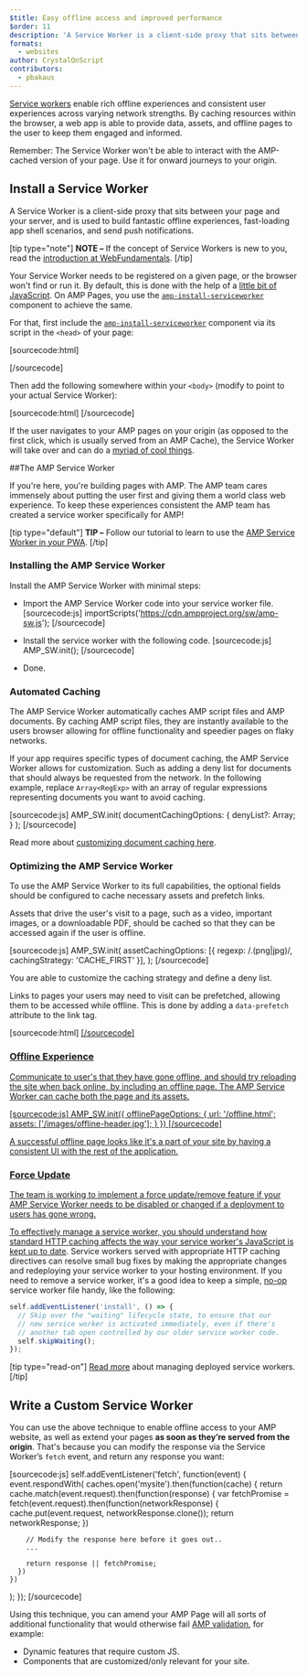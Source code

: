 ```yaml
---
$title: Easy offline access and improved performance
$order: 11
description: 'A Service Worker is a client-side proxy that sits between your page and your server, and is used to build fantastic offline experiences, fast-loading ...'
formats:
  - websites
author: CrystalOnScript
contributors:
  - pbakaus
---
```


[Service workers](https://developer.mozilla.org/en-US/docs/Web/API/Service_Worker_API) enable rich offline experiences and consistent user experiences across varying network strengths. By caching resources within the browser, a web app is able to provide data, assets, and offline pages to the user to keep them engaged and informed.

Remember: The Service Worker won't be able to interact with the AMP-cached version of your page. Use it for onward journeys to your origin.

## Install a Service Worker

A Service Worker is a client-side proxy that sits between your page and your server, and is used to build fantastic offline experiences, fast-loading app shell scenarios, and send push notifications.

[tip type="note"]
**NOTE –** If the concept of Service Workers is new to you, read the [introduction at WebFundamentals](https://developers.google.com/web/fundamentals/getting-started/primers/service-workers).
[/tip]

Your Service Worker needs to be registered on a given page, or the browser won't find or run it. By default, this is done with the help of a [little bit of JavaScript](https://developers.google.com/web/fundamentals/instant-and-offline/service-worker/registration). On AMP Pages, you use the [`amp-install-serviceworker`](../../../documentation/components/reference/amp-install-serviceworker.md) component to achieve the same.

For that, first include the [`amp-install-serviceworker`](../../../documentation/components/reference/amp-install-serviceworker.md) component via its script in the `<head>` of your page:

[sourcecode:html]

<script async custom-element="amp-install-serviceworker"
  src="https://cdn.ampproject.org/v0/amp-install-serviceworker-0.1.js"></script>

[/sourcecode]

Then add the following somewhere within your `<body>` (modify to point to your actual Service Worker):

[sourcecode:html]
<amp-install-serviceworker
      src="https://www.your-domain.com/serviceworker.js"
      layout="nodisplay">
</amp-install-serviceworker>
[/sourcecode]

If the user navigates to your AMP pages on your origin (as opposed to the first click, which is usually served from an AMP Cache), the Service Worker will take over and can do a [myriad of cool things](https://developers.google.com/web/fundamentals/instant-and-offline/offline-ux).

##The AMP Service Worker

If you're here, you're building pages with AMP. The AMP team cares immensely about putting the user first and giving them a world class web experience. To keep these experiences consistent the AMP team has created a service worker specifically for AMP!

[tip type="default"]
**TIP –** Follow our tutorial to learn to use the [AMP Service Worker in your PWA](/content/amp-dev/documentation/guides-and-tutorials/optimize-measure/amp_to_pwa.md).
[/tip]

### Installing the AMP Service Worker

Install the AMP Service Worker with minimal steps:

- Import the AMP Service Worker code into your service worker file.
  [sourcecode:js]
  importScripts('https://cdn.ampproject.org/sw/amp-sw.js');
  [/sourcecode]

- Install the service worker with the following code.
  [sourcecode:js]
  AMP_SW.init();
  [/sourcecode]

- Done.

### Automated Caching

The AMP Service Worker automatically caches AMP script files and AMP documents. By caching AMP script files, they are instantly available to the users browser allowing for offline functionality and speedier pages on flaky networks.

If your app requires specific types of document caching, the AMP Service Worker allows for customization. Such as adding a deny list for documents that should always be requested from the network. In the following example, replace `Array<RegExp>` with an array of regular expressions representing documents you want to avoid caching.

[sourcecode:js]
AMP_SW.init(
documentCachingOptions: {
denyList?: Array<RegExp>;
}
);
[/sourcecode]

Read more about [customizing document caching here](https://github.com/ampproject/amp-sw/tree/master/src/modules/document-caching).

### Optimizing the AMP Service Worker

To use the AMP Service Worker to its full capabilities, the optional fields should be configured to cache necessary assets and prefetch links.

Assets that drive the user's visit to a page, such as a video, important images, or a downloadable PDF, should be cached so that they can be accessed again if the user is offline.

[sourcecode:js]
AMP_SW.init(
assetCachingOptions: [{
regexp: /\.(png|jpg)/,
cachingStrategy: 'CACHE_FIRST'
}],
);
[/sourcecode]

You are able to customize the caching strategy and define a deny list.

Links to pages your users may need to visit can be prefetched, allowing them to be accessed while offline. This is done by adding a `data-prefetch` attribute to the link tag.

[sourcecode:html]
<a href='....' data-rel='prefetch' />
[/sourcecode]

### Offline Experience

Communicate to user's that they have gone offline, and should try reloading the site when back online, by including an offline page. The AMP Service Worker can cache both the page and its assets.

[sourcecode:js]
AMP_SW.init({
offlinePageOptions: {
url: '/offline.html';
assets: ['/images/offline-header.jpg'];
}
})
[/sourcecode]

A successful offline page looks like it's a part of your site by having a consistent UI with the rest of the application.

### Force Update

The team is working to implement a force update/remove feature if your AMP Service Worker needs to be disabled or changed if a deployment to users has gone wrong.

To effectively manage a service worker, you should understand how [standard HTTP caching affects the way your service worker's JavaScript is kept up to date](https://developers.google.com/web/updates/2018/06/fresher-sw). Service workers served with appropriate HTTP caching directives can resolve small bug fixes by making the appropriate changes and redeploying your service worker to your hosting environment. If you need to remove a service worker, it's a good idea to keep a simple, [no-op](https://en.wikipedia.org/wiki/NOP) service worker file handy, like the following:

```js
self.addEventListener('install', () => {
  // Skip over the "waiting" lifecycle state, to ensure that our
  // new service worker is activated immediately, even if there's
  // another tab open controlled by our older service worker code.
  self.skipWaiting();
});
```

[tip type="read-on"]
[Read more](https://stackoverflow.com/questions/33986976/how-can-i-remove-a-buggy-service-worker-or-implement-a-kill-switch/38980776#38980776) about managing deployed service workers.
[/tip]

## Write a Custom Service Worker

You can use the above technique to enable offline access to your AMP website, as well as extend your pages **as soon as they’re served from the origin**. That's because you can modify the response via the Service Worker’s `fetch` event, and return any response you want:

[sourcecode:js]
self.addEventListener('fetch', function(event) {
event.respondWith(
caches.open('mysite').then(function(cache) {
return cache.match(event.request).then(function(response) {
var fetchPromise = fetch(event.request).then(function(networkResponse) {
cache.put(event.request, networkResponse.clone());
return networkResponse;
})

        // Modify the response here before it goes out..
        ...

        return response || fetchPromise;
      })
    })

);
});
[/sourcecode]

Using this technique, you can amend your AMP Page will all sorts of additional
functionality that would otherwise fail [AMP validation](../../../documentation/guides-and-tutorials/learn/validation-workflow/validate_amp.md), for example:

- Dynamic features that require custom JS.
- Components that are customized/only relevant for your site.
